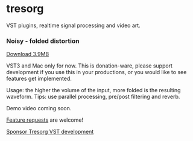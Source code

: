 # tresorg 

VST plugins, realtime signal processing and video art.


### Noisy - folded distortion

[Download 3.9MB](https://tresorg.com/vst/Noisy.vst3.zip)

VST3 and Mac only for now. This is donation-ware, please support development if you use this in your productions, or you would like to see features get implemented.

Usage: the higher the volume of the input, more folded is the resulting waveform. Tips: use parallel processing, pre/post filtering and reverb.    

Demo video coming soon.

[Feature requests](https://github.com/tresorg/tresorg.github.io/issues) are welcome! 

[Sponsor Tresorg VST development](https://www.paypal.com/donate?hosted_button_id=Q8C6DC6VXSEXE) 
 
 
